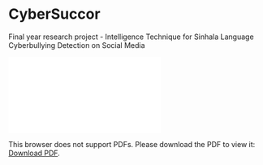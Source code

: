 # CyberSuccor
Final year research project - Intelligence Technique for Sinhala Language Cyberbullying Detection on Social Media

<object data="http://yoursite.com/the.pdf" type="application/pdf" width="700px" height="700px">
    <embed src="CyberSuccor - RP.pdf">
        <p>This browser does not support PDFs. Please download the PDF to view it: <a href="https://github.com/vajithChamuditha-99/CyberSuccor/blob/main/CyberSuccor%20-%20RP.pdf">Download PDF</a>.</p>
    </embed>
</object>


